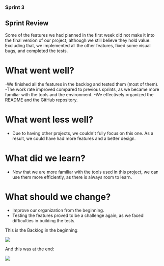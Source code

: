 ### Sprint 3

## Sprint Review 
Some of the features we had planned in the first week did not make it into the final version of our project, although we still believe they hold value. Excluding that, we implemented all the other features, fixed some visual bugs, and completed the tests.

# What went well?
-We finished all the features in the backlog and tested them (most of them).
-The work rate improved compared to previous sprints, as we became more familiar with the tools and the environment.
-We effectively organized the README and the GitHub repository.

# What went less well?
- Due to having other projects, we couldn't fully focus on this one. As a result, we could have had more features and a better design.

# What did we learn?
- Now that we are more familiar with the tools used in this project, we can use them more efficiently, as there is always room to learn.

# What should we change?
- Improve our organization from the beginning.
- Testing the features proved to be a challenge again, as we faced difficulties in building the tests.


This is the Backlog in the beginning:

<img src="https://github.com/FEUP-LEIC-ES-2023-24/2LEIC10T3/blob/7989e1d070773371f17e1247d789db18dea05f05/images/sprint3initial.png">

And this was at the end:

<img src="https://github.com/FEUP-LEIC-ES-2023-24/2LEIC10T3/blob/7989e1d070773371f17e1247d789db18dea05f05/images/sprint3final.png">
